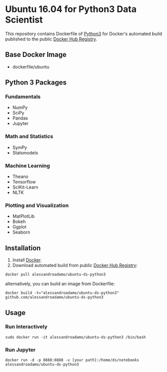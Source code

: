 # Ubuntu 16.04 for Python3 Data Scientist
This repository contains Dockerfile of [Python3](https://www.python.org/download/releases/3.0/) for Docker's automated build published to the public [Docker Hub Registry](https://hub.docker.com/).

## Base Docker Image
* dockerfile/ubuntu

## Python 3 Packages

### Fundamentals
* NumPy
* SciPy
* Pandas
* Jupyter

### Math and Statistics
* SymPy
* Statsmodels

### Machine Learning
* Theano
* Tensorflow
* SciKit-Learn
* NLTK

### Plotting and Visualization
* MatPlotLib
* Bokeh
* Ggplot
* Seaborn

## Installation 
1. Install [Docker](https://docs.docker.com/engine/installation/).
2. Download automated build from public [Docker Hub Registry](https://hub.docker.com/): 
```{engine=bash}
docker pull alessandroadamo/ubuntu-ds-python3
```
alternatively, you can build an image from Dockerfile: 
```{engine=bash}
docker build -t="alessandroadamo/ubuntu-ds-python3" github.com/alessandroadamo/ubuntu-ds-python3
```

## Usage

### Run Interactively
```{engine=bash}
sudo docker run -it alessandroadamo/ubuntu-ds-python3 /bin/bash
```

### Run Jupyter
```{engine=bash}
docker run -d -p 8888:8888 -v [your path]:/home/ds/notebooks alessandroadamo/ubuntu-ds-python3
```
